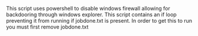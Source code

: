This script uses powershell to disable windows firewall allowing for backdooring through windows explorer. This script contains an if loop preventing it from running if jobdone.txt is present. In order to get this to run you must first remove jobdone.txt
